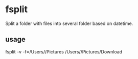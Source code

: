 # fsplit
Split a folder with files into several folder based on datetime.

## usage
fsplit -v -f=/Users/<me>/Pictures /Users/<me>/Pictures/Download
